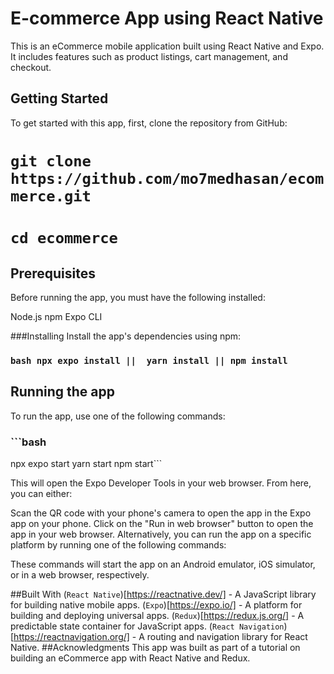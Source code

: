 # E-commerce App using React Native
This is an eCommerce mobile application built using React Native and Expo. It includes features such as product listings, cart management, and checkout.
## Getting Started
To get started with this app, first, clone the repository from GitHub:
# `git clone https://github.com/mo7medhasan/ecommerce.git`
# `cd ecommerce`

## Prerequisites
Before running the app, you must have the following installed:

Node.js
npm
Expo CLI

###Installing
Install the app's dependencies using npm:
### ```bash npx expo install ||  yarn install || npm install```
## Running the app
To run the app, use one of the following commands:
### ```bash 
npx expo start
yarn start 
npm start```

This will open the Expo Developer Tools in your web browser. From here, you can either:

Scan the QR code with your phone's camera to open the app in the Expo app on your phone.
Click on the "Run in web browser" button to open the app in your web browser.
Alternatively, you can run the app on a specific platform by running one of the following commands:

These commands will start the app on an Android emulator, iOS simulator, or in a web browser, respectively.

##Built With
(`React Native`)[https://reactnative.dev/] - A JavaScript library for building native mobile apps.
(`Expo`)[https://expo.io/] - A platform for building and deploying universal apps.
(`Redux`)[https://redux.js.org/] - A predictable state container for JavaScript apps.
(`React Navigation`)[https://reactnavigation.org/] - A routing and navigation library for React Native.
##Acknowledgments
This app was built as part of a tutorial on building an eCommerce app with React Native and Redux.

